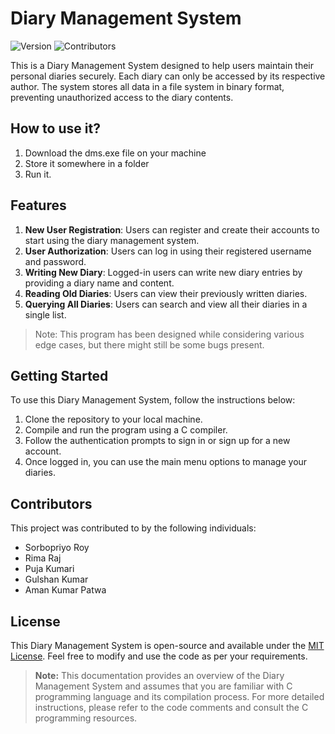 # Diary Management System

![Version](https://img.shields.io/badge/Version-v1.0.0-blue)
![Contributors](https://img.shields.io/badge/Contributors-Sorbopriyo_Roy,_Rima_Raj,_Puja_Kumari,_Gulshan_Kumar,_Aman_Kumar_Patwa-orange)

This is a Diary Management System designed to help users maintain their personal diaries securely. Each diary can only be accessed by its respective author. The system stores all data in a file system in binary format, preventing unauthorized access to the diary contents. 

## How to use it?

1. Download the dms.exe file on your machine
2. Store it somewhere in a folder
3. Run it.

## Features

1. **New User Registration**: Users can register and create their accounts to start using the diary management system.
2. **User Authorization**: Users can log in using their registered username and password.
3. **Writing New Diary**: Logged-in users can write new diary entries by providing a diary name and content.
4. **Reading Old Diaries**: Users can view their previously written diaries.
5. **Querying All Diaries**: Users can search and view all their diaries in a single list.

> Note: This program has been designed while considering various edge cases, but there might still be some bugs present.

## Getting Started

To use this Diary Management System, follow the instructions below:

1. Clone the repository to your local machine.
2. Compile and run the program using a C compiler.
3. Follow the authentication prompts to sign in or sign up for a new account.
4. Once logged in, you can use the main menu options to manage your diaries.

## Contributors

This project was contributed to by the following individuals:

- Sorbopriyo Roy
- Rima Raj
- Puja Kumari
- Gulshan Kumar
- Aman Kumar Patwa

## License

This Diary Management System is open-source and available under the [MIT License](LICENSE). Feel free to modify and use the code as per your requirements.

> **Note:** This documentation provides an overview of the Diary Management System and assumes that you are familiar with C programming language and its compilation process. For more detailed instructions, please refer to the code comments and consult the C programming resources.
